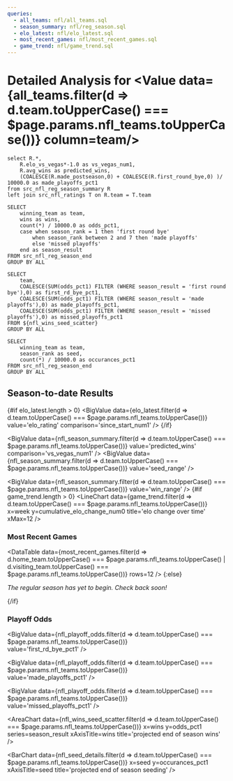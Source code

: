 ```yaml
---
queries:
  - all_teams: nfl/all_teams.sql
  - season_summary: nfl/reg_season.sql
  - elo_latest: nfl/elo_latest.sql
  - most_recent_games: nfl/most_recent_games.sql
  - game_trend: nfl/game_trend.sql
---
```


# Detailed Analysis for <Value data={all_teams.filter(d => d.team.toUpperCase() === $page.params.nfl_teams.toUpperCase())} column=team/>

```nfl_season_summary
select R.*,
    R.elo_vs_vegas*-1.0 as vs_vegas_num1,
    R.avg_wins as predicted_wins,
    (COALESCE(R.made_postseason,0) + COALESCE(R.first_round_bye,0) )/ 10000.0 as made_playoffs_pct1
from src_nfl_reg_season_summary R
left join src_nfl_ratings T on R.team = T.team
```

```nfl_wins_seed_scatter
SELECT
    winning_team as team,
    wins as wins,
    count(*) / 10000.0 as odds_pct1,
    case when season_rank = 1 then 'first round bye'
        when season_rank between 2 and 7 then 'made playoffs'
        else 'missed playoffs'
    end as season_result
FROM src_nfl_reg_season_end
GROUP BY ALL
```

```nfl_playoff_odds
SELECT 
    team,
    COALESCE(SUM(odds_pct1) FILTER (WHERE season_result = 'first round bye'),0) as first_rd_bye_pct1,
    COALESCE(SUM(odds_pct1) FILTER (WHERE season_result = 'made playoffs'),0) as made_playoffs_pct1,
    COALESCE(SUM(odds_pct1) FILTER (WHERE season_result = 'missed playoffs'),0) as missed_playoffs_pct1
FROM ${nfl_wins_seed_scatter}
GROUP BY ALL
```

```nfl_seed_details
SELECT
    winning_team as team,
    season_rank as seed,
    count(*) / 10000.0 as occurances_pct1
FROM src_nfl_reg_season_end
GROUP BY ALL
```

## Season-to-date Results

{#if elo_latest.length > 0}
<BigValue 
    data={elo_latest.filter(d => d.team.toUpperCase() === $page.params.nfl_teams.toUpperCase())}
    value='elo_rating' 
    comparison='since_start_num1' 
/>
{/if}

<BigValue 
    data={nfl_season_summary.filter(d => d.team.toUpperCase() === $page.params.nfl_teams.toUpperCase())} 
    value='predicted_wins' 
    comparison='vs_vegas_num1' 
/> 
<BigValue 
    data={nfl_season_summary.filter(d => d.team.toUpperCase() === $page.params.nfl_teams.toUpperCase())} 
    value='seed_range' 
/> 

<BigValue 
    data={nfl_season_summary.filter(d => d.team.toUpperCase() === $page.params.nfl_teams.toUpperCase())} 
    value='win_range' 
/>
{#if game_trend.length > 0}
<LineChart
    data={game_trend.filter(d => d.team.toUpperCase() === $page.params.nfl_teams.toUpperCase())} 
    x=week
    y=cumulative_elo_change_num0
    title='elo change over time'
    xMax=12
/>

### Most Recent Games

<DataTable
    data={most_recent_games.filter(d => d.home_team.toUpperCase() === $page.params.nfl_teams.toUpperCase() | d.visiting_team.toUpperCase() === $page.params.nfl_teams.toUpperCase())} 
    rows=12
/>
{:else}

_The regular season has yet to begin. Check back soon!_

{/if}

### Playoff Odds

<BigValue 
    data={nfl_playoff_odds.filter(d => d.team.toUpperCase() === $page.params.nfl_teams.toUpperCase())}  
    value='first_rd_bye_pct1' 
/> 

<BigValue 
    data={nfl_playoff_odds.filter(d => d.team.toUpperCase() === $page.params.nfl_teams.toUpperCase())}  
    value='made_playoffs_pct1' 
/> 

<BigValue 
    data={nfl_playoff_odds.filter(d => d.team.toUpperCase() === $page.params.nfl_teams.toUpperCase())}  
    value='missed_playoffs_pct1' 
/> 

<AreaChart 
    data={nfl_wins_seed_scatter.filter(d => d.team.toUpperCase() === $page.params.nfl_teams.toUpperCase())}
    x=wins
    y=odds_pct1
    series=season_result
    xAxisTitle=wins
    title='projected end of season wins'
/>

<BarChart 
    data={nfl_seed_details.filter(d => d.team.toUpperCase() === $page.params.nfl_teams.toUpperCase())} 
    x=seed
    y=occurances_pct1
    xAxisTitle=seed
    title='projected end of season seeding'
/>
